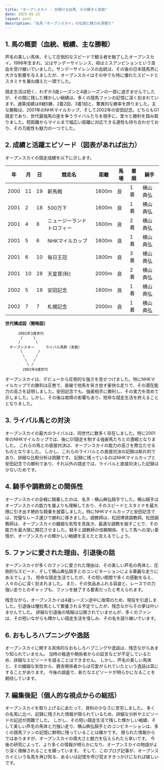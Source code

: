 ```yaml
---
title: "オープンスカイ - 天翔ける白馬、その輝きと悲劇"
date: 2025-05-25
layout: post
description: "名馬『オープンスカイ』の伝説と魅力を深堀り"
---
```


## 1. 馬の概要（血統、戦績、主な勝鞍）

芦毛の美しい馬体、そして圧倒的なスピードで観る者を魅了したオープンスカイ。1998年生まれ、父はサンデーサイレンス、母はミスアンビションという良血を受け継いでいました。サンデーサイレンスの血統は、その後の日本競馬界に大きな影響を与えましたが、オープンスカイはその中でも特に優れたスピードとスタミナを兼ね備えた一頭でした。

競走生活は短く、わずか3歳シーズンと4歳シーズンの一部に過ぎませんでしたが、その間に残した輝かしい戦績は、多くの競馬ファンの記憶に深く刻まれています。通算成績は8戦5勝、2着2回、3着1回と、驚異的な勝率を誇りました。主な勝鞍は、2001年のNHKマイルカップ、そして2002年の安田記念。どちらもG1競走であり、世代最強馬の座を争うライバルたちを相手に、堂々と勝利を掴み取りました。短距離からマイルまで幅広い距離に対応できる適性も持ち合わせており、その万能性も魅力の一つでした。


## 2. 成績と活躍エピソード（図表があれば出力）

オープンスカイの競走成績を以下に示します。

| 年 | 月 | 日 | 競走名 | 距離 | 馬場 | 着順 | 騎手 |
|---|---|---|---|---|---|---|---|
| 2000 | 11 | 19 | 新馬戦 | 1600m | 良 | 1着 | 横山典弘 |
| 2001 | 2 | 18 | 500万下 | 1600m | 良 | 1着 | 横山典弘 |
| 2001 | 4 | 8 | ニュージーランドトロフィー | 1600m | 良 | 2着 | 横山典弘 |
| 2001 | 5 | 6 | NHKマイルカップ | 1600m | 良 | 1着 | 横山典弘 |
| 2001 | 6 | 10 | 毎日王冠 | 1800m | 良 | 3着 | 横山典弘 |
| 2001 | 10 | 28 | 天皇賞(秋) | 2000m | 良 | 2着 | 横山典弘 |
| 2002 | 5 | 19 | 安田記念 | 1600m | 良 | 1着 | 横山典弘 |
| 2002 | 7 | 7 | 札幌記念 | 2000m | 良 | 1着 | 横山典弘 |


**世代構成図（簡略図）**

```
      2001年3歳世代
       /     \
      /       \
  オープンスキー     ライバル馬群（多数）
       \       /
        \     /
         \   /
          \ /
        2002年4歳世代
```

オープンスカイは、デビューから圧倒的な強さを見せつけました。特にNHKマイルカップでの勝利は圧巻で、直線で他馬を突き放す豪快な走りで、その潜在能力の高さを証明しました。安田記念でも、強豪相手に勝利し、その実力を改めて示しました。しかし、その後は故障の影響もあり、短命な競走生活を終えることとなりました。


## 3. ライバル馬との対決

オープンスカイの最大のライバルは、同世代に数多く存在しました。特に2001年のNHKマイルカップでは、後にG1競走を制する強豪馬たちとの激戦となりました。  これらの馬との直接対決は、オープンスカイの能力の高さを際立たせるものとなりました。  しかし、これらのライバルとの直接対決の記録は断片的であり、詳細な比較分析は困難です。  記録に残っているのはNHKマイルカップと安田記念での勝利であり、それ以外の競走では、ライバルと直接対決した記録は少ないためです。


## 4. 騎手や調教師との関係性

オープンスカイの全戦に騎乗したのは、名手・横山典弘騎手でした。横山騎手はオープンスカイの能力を誰よりも理解しており、そのスピードとスタミナを最大限に引き出す絶妙な騎乗を披露しました。特にNHKマイルカップと安田記念では、完璧なレース運びで勝利に導きました。調教師は、松田博資調教師。松田調教師は、オープンスカイの繊細な気性を見抜き、最適な調教を施すことで、その能力を最大限に開花させました。騎手と調教師の信頼関係、そして馬への深い愛情が、オープンスカイの輝かしい戦績を支えたと言えるでしょう。


## 5. ファンに愛された理由、引退後の話

オープンスカイが多くのファンに愛された理由は、その美しい芦毛の馬体と、圧倒的なスピード、そして横山典弘騎手とのコンビネーションによる華麗な走りにあるでしょう。  短命な競走生活でしたが、その短い期間で多くの感動を与え、人々の心に深く刻まれました。  また、その気品あふれる容姿と、レースでの力強い走りとのギャップも、ファンを魅了する要素だったと考えられます。

残念ながら、オープンスカイは4歳シーズン途中に故障のため、現役を引退しました。引退後は種牡馬として繋養される予定でしたが、残念ながらその夢は叶いませんでした。  詳細な引退後の情報は公開されていませんが、多くのファンは、その短いながらも輝かしい競走生活を惜しみ、その名を語り継いでいます。


## 6. おもしろハプニングや逸話

オープンスカイに関する具体的なおもしろハプニングや逸話は、残念ながらあまり知られていません。  当時の報道や関係者からの証言などが不足しているため、詳細なエピソードを語ることはできません。  しかし、芦毛の美しい馬体と、その繊細な気性から、厩舎関係者からは可愛がられていたという逸話は耳にすることがあります。  今後の調査で、新たなエピソードが明らかになることを期待しています。


## 7. 編集後記（個人的な視点からの総括）

オープンスカイを取り上げるにあたって、資料の少なさに苦労しました。  多くの名馬に比べ、記録に残された情報が限られているため、詳細な分析やエピソードの記述が困難でした。  しかし、その短い競走生活で残した輝かしい戦績、そして美しい芦毛の馬体と力強い走り、横山典弘騎手とのコンビネーションは、多くの競馬ファンの記憶に鮮明に残っていることは確かです。  限られた情報からではありますが、オープンスカイの偉大さと魅力を伝えられたら幸いです。  今後の研究によって、より多くの情報が明らかになり、オープンスカイの物語がより深く理解されることを願っています。  そして、このブログ記事が、オープンスカイという名馬を再び知る、あるいは記憶を呼び覚ますきっかけになれば嬉しいです。
